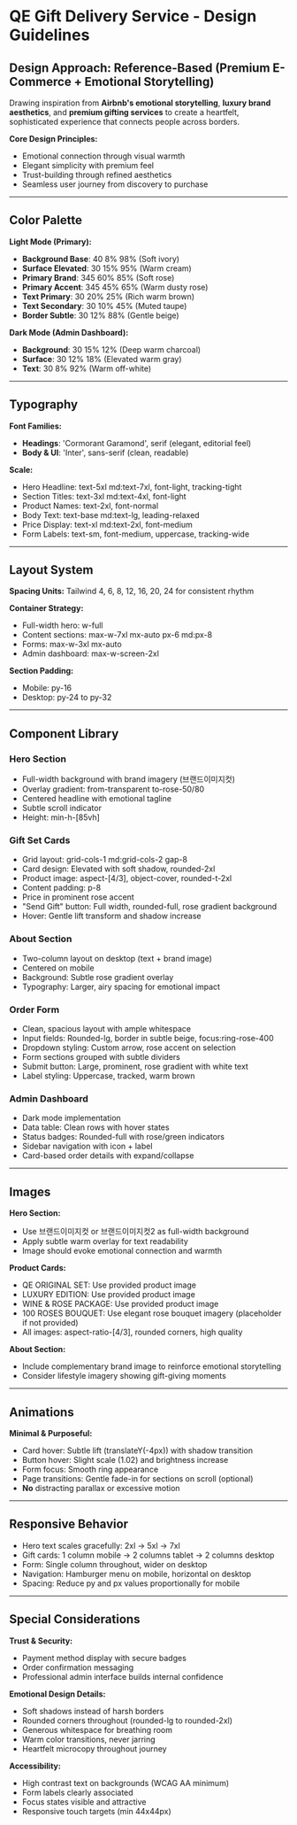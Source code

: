 # QE Gift Delivery Service - Design Guidelines

## Design Approach: Reference-Based (Premium E-Commerce + Emotional Storytelling)

Drawing inspiration from **Airbnb's emotional storytelling**, **luxury brand aesthetics**, and **premium gifting services** to create a heartfelt, sophisticated experience that connects people across borders.

**Core Design Principles:**
- Emotional connection through visual warmth
- Elegant simplicity with premium feel
- Trust-building through refined aesthetics
- Seamless user journey from discovery to purchase

---

## Color Palette

**Light Mode (Primary):**
- **Background Base**: 40 8% 98% (Soft ivory)
- **Surface Elevated**: 30 15% 95% (Warm cream)
- **Primary Brand**: 345 60% 85% (Soft rose)
- **Primary Accent**: 345 45% 65% (Warm dusty rose)
- **Text Primary**: 30 20% 25% (Rich warm brown)
- **Text Secondary**: 30 10% 45% (Muted taupe)
- **Border Subtle**: 30 12% 88% (Gentle beige)

**Dark Mode (Admin Dashboard):**
- **Background**: 30 15% 12% (Deep warm charcoal)
- **Surface**: 30 12% 18% (Elevated warm gray)
- **Text**: 30 8% 92% (Warm off-white)

---

## Typography

**Font Families:**
- **Headings**: 'Cormorant Garamond', serif (elegant, editorial feel)
- **Body & UI**: 'Inter', sans-serif (clean, readable)

**Scale:**
- Hero Headline: text-5xl md:text-7xl, font-light, tracking-tight
- Section Titles: text-3xl md:text-4xl, font-light
- Product Names: text-2xl, font-normal
- Body Text: text-base md:text-lg, leading-relaxed
- Price Display: text-xl md:text-2xl, font-medium
- Form Labels: text-sm, font-medium, uppercase, tracking-wide

---

## Layout System

**Spacing Units:** Tailwind 4, 6, 8, 12, 16, 20, 24 for consistent rhythm

**Container Strategy:**
- Full-width hero: w-full
- Content sections: max-w-7xl mx-auto px-6 md:px-8
- Forms: max-w-3xl mx-auto
- Admin dashboard: max-w-screen-2xl

**Section Padding:**
- Mobile: py-16
- Desktop: py-24 to py-32

---

## Component Library

### Hero Section
- Full-width background with brand imagery (브랜드이미지컷)
- Overlay gradient: from-transparent to-rose-50/80
- Centered headline with emotional tagline
- Subtle scroll indicator
- Height: min-h-[85vh]

### Gift Set Cards
- Grid layout: grid-cols-1 md:grid-cols-2 gap-8
- Card design: Elevated with soft shadow, rounded-2xl
- Product image: aspect-[4/3], object-cover, rounded-t-2xl
- Content padding: p-8
- Price in prominent rose accent
- "Send Gift" button: Full width, rounded-full, rose gradient background
- Hover: Gentle lift transform and shadow increase

### About Section
- Two-column layout on desktop (text + brand image)
- Centered on mobile
- Background: Subtle rose gradient overlay
- Typography: Larger, airy spacing for emotional impact

### Order Form
- Clean, spacious layout with ample whitespace
- Input fields: Rounded-lg, border in subtle beige, focus:ring-rose-400
- Dropdown styling: Custom arrow, rose accent on selection
- Form sections grouped with subtle dividers
- Submit button: Large, prominent, rose gradient with white text
- Label styling: Uppercase, tracked, warm brown

### Admin Dashboard
- Dark mode implementation
- Data table: Clean rows with hover states
- Status badges: Rounded-full with rose/green indicators
- Sidebar navigation with icon + label
- Card-based order details with expand/collapse

---

## Images

**Hero Section:**
- Use 브랜드이미지컷 or 브랜드이미지컷2 as full-width background
- Apply subtle warm overlay for text readability
- Image should evoke emotional connection and warmth

**Product Cards:**
- QE ORIGINAL SET: Use provided product image
- LUXURY EDITION: Use provided product image  
- WINE & ROSE PACKAGE: Use provided product image
- 100 ROSES BOUQUET: Use elegant rose bouquet imagery (placeholder if not provided)
- All images: aspect-ratio-[4/3], rounded corners, high quality

**About Section:**
- Include complementary brand image to reinforce emotional storytelling
- Consider lifestyle imagery showing gift-giving moments

---

## Animations

**Minimal & Purposeful:**
- Card hover: Subtle lift (translateY(-4px)) with shadow transition
- Button hover: Slight scale (1.02) and brightness increase
- Form focus: Smooth ring appearance
- Page transitions: Gentle fade-in for sections on scroll (optional)
- **No** distracting parallax or excessive motion

---

## Responsive Behavior

- Hero text scales gracefully: 2xl → 5xl → 7xl
- Gift cards: 1 column mobile → 2 columns tablet → 2 columns desktop
- Form: Single column throughout, wider on desktop
- Navigation: Hamburger menu on mobile, horizontal on desktop
- Spacing: Reduce py and px values proportionally for mobile

---

## Special Considerations

**Trust & Security:**
- Payment method display with secure badges
- Order confirmation messaging
- Professional admin interface builds internal confidence

**Emotional Design Details:**
- Soft shadows instead of harsh borders
- Rounded corners throughout (rounded-lg to rounded-2xl)
- Generous whitespace for breathing room
- Warm color transitions, never jarring
- Heartfelt microcopy throughout journey

**Accessibility:**
- High contrast text on backgrounds (WCAG AA minimum)
- Form labels clearly associated
- Focus states visible and attractive
- Responsive touch targets (min 44x44px)